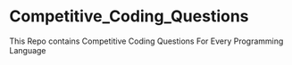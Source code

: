 # Competitive_Coding_Questions
This Repo contains Competitive Coding Questions For Every Programming Language 
